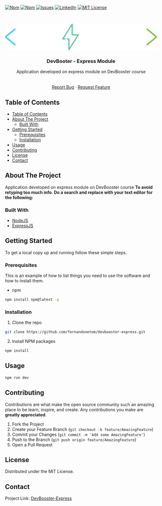 <!--
*** Thanks for checking out this README Template. If you have a suggestion that would
*** make this better, please fork the repo and create a pull request or simply open
*** an issue with the tag "enhancement".
*** Thanks again! Now go create something AMAZING! :D
***
***
***
*** To avoid retyping too much info. Do a search and replace for the following:
*** github_username, repo, twitter_handle, email
-->

<!-- PROJECT SHIELDS -->
<!--
*** I'm using markdown "reference style" links for readability.
*** Reference links are enclosed in brackets [ ] instead of parentheses ( ).
*** See the bottom of this document for the declaration of the reference variables
*** for contributors-url, forks-url, etc. This is an optional, concise syntax you may use.
*** https://www.markdownguide.org/basic-syntax/#reference-style-links
-->

[![Npm][project-version]][project-url]
[![Npm][npm-shield]][npm-url]
[![Issues][nodejs-shield]][nodejs-url]
[![LinkedIn][express-shield]][express-url]
[![MIT License][license-shield]][license-url]

<!-- PROJECT LOGO -->
<br />
<p align="center">
  <a href="#">
    <img style="background-color: #333" src=".github/logo.png" alt="Logo">
  </a>

  <h3 align="center">DevBooter - Express Module</h3>

  <p align="center">
    Application developed on express module on DevBooster course
    <br />
    <br />
    <br />
    <a href="/issues">Report Bug</a>
    ·
    <a href="/issues">Request Feature</a>
  </p>
</p>

<!-- TABLE OF CONTENTS -->

## Table of Contents

- [Table of Contents](#table-of-contents)
- [About The Project](#about-the-project)
  - [Built With](#built-with)
- [Getting Started](#getting-started)
  - [Prerequisites](#prerequisites)
  - [Installation](#installation)
- [Usage](#usage)
- [Contributing](#contributing)
- [License](#license)
- [Contact](#contact)

<!-- ABOUT THE PROJECT -->

## About The Project

Application developed on express module on DevBooster course
**To avoid retyping too much info. Do a search and replace with your text editor for the following:**

### Built With

- [NodeJS](https://nodejs.org/)
- [ExpressJS](https://expressjs.com/)

<!-- GETTING STARTED -->

## Getting Started

To get a local copy up and running follow these simple steps.

### Prerequisites

This is an example of how to list things you need to use the software and how to install them.

- npm

```sh
npm install npm@latest -g
```

### Installation

1. Clone the repo

```sh
git clone https://github.com/fernandonetom/devbooster-express.git
```

2. Install NPM packages

```sh
npm install
```

<!-- USAGE EXAMPLES -->

## Usage

```sh
npm run dev
```

<!-- CONTRIBUTING -->

## Contributing

Contributions are what make the open source community such an amazing place to be learn, inspire, and create. Any contributions you make are **greatly appreciated**.

1. Fork the Project
2. Create your Feature Branch (`git checkout -b feature/AmazingFeature`)
3. Commit your Changes (`git commit -m 'Add some AmazingFeature'`)
4. Push to the Branch (`git push origin feature/AmazingFeature`)
5. Open a Pull Request

<!-- LICENSE -->

## License

Distributed under the MIT License.

<!-- CONTACT -->

## Contact

Project Link: [DevBooster-Express][project-url]

<!-- MARKDOWN LINKS & IMAGES -->
<!-- https://www.markdownguide.org/basic-syntax/#reference-style-links -->

[project-url]: https://github.com/fernandonetom/devbooster-express
[project-version]: https://img.shields.io/github/package-json/v/fernandonetom/devbooster-express?style=flat-square
[npm-shield]: https://img.shields.io/badge/npm-6.14-red
[npm-url]: https://www.npmjs.com/
[nodejs-shield]: https://img.shields.io/badge/NodeJS-12.18-green
[nodejs-url]: https://nodejs.org/en/
[express-shield]: https://img.shields.io/badge/ExpressJS-4.17.1-blue
[express-url]: https://expressjs.com/
[license-shield]: https://img.shields.io/badge/license-MIT-yellowgreen
[license-url]: #
